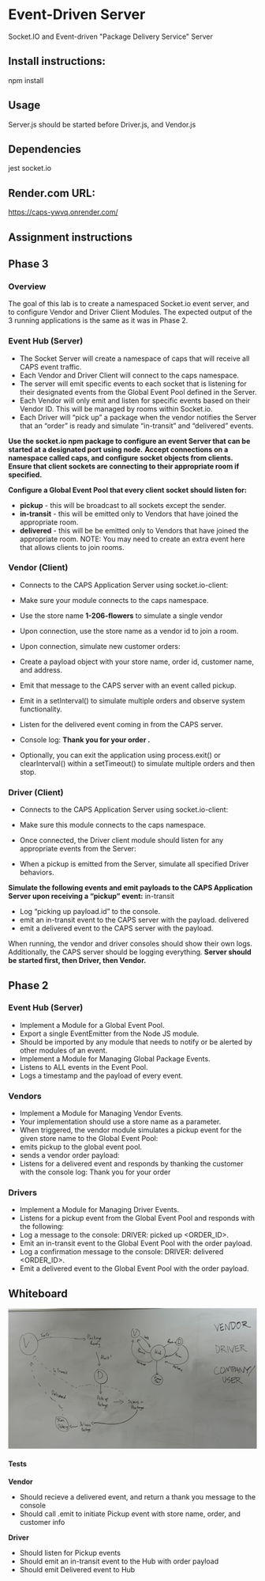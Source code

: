 # Event-Driven Server

Socket.IO and Event-driven "Package Delivery Service" Server

## Install instructions:

npm install

## Usage
Server.js should be started before Driver.js, and Vendor.js 

## Dependencies

jest socket.io

## Render.com URL:
https://caps-ywvq.onrender.com/

## Assignment instructions

## Phase 3
### Overview
The goal of this lab is to create a namespaced Socket.io event server, and to configure Vendor and Driver Client Modules.
The expected output of the 3 running applications is the same as it was in Phase 2.

### Event Hub (Server)
- The Socket Server will create a namespace of caps that will receive all CAPS event traffic.
- Each Vendor and Driver Client will connect to the caps namespace.
- The server will emit specific events to each socket that is listening for their designated events from the Global Event Pool defined in the Server.
- Each Vendor will only emit and listen for specific events based on their Vendor ID. This will be managed by rooms within Socket.io.
- Each Driver will “pick up” a package when the vendor notifies the Server that an “order” is ready and simulate “in-transit” and “delivered” events.

**Use the socket.io npm package to configure an event Server that can be started at a designated port using node.**
**Accept connections on a namespace called caps, and configure socket objects from clients.**
**Ensure that client sockets are connecting to their appropriate room if specified.**

**Configure a Global Event Pool that every client socket should listen for:**
- **pickup** - this will be broadcast to all sockets except the sender.
- **in-transit** - this will be emitted only to Vendors that have joined the appropriate room.
- **delivered** - this will be be emitted only to Vendors that have joined the appropriate room.
NOTE: You may need to create an extra event here that allows clients to join rooms.

### Vendor (Client)
- Connects to the CAPS Application Server using socket.io-client:
- Make sure your module connects to the caps namespace.

- Use the store name **1-206-flowers** to simulate a single vendor
- Upon connection, use the store name as a vendor id to join a room.
- Upon connection, simulate new customer orders:

- Create a payload object with your store name, order id, customer name, and address.
- Emit that message to the CAPS server with an event called pickup.
- Emit in a setInterval() to simulate multiple orders and observe system functionality.

- Listen for the delivered event coming in from the CAPS server.
- Console log: **Thank you for your order <customer-name>.**
- Optionally, you can exit the application using process.exit() or clearInterval(<interval-id>) within a setTimeout() to simulate multiple orders and then stop.

### Driver (Client)
- Connects to the CAPS Application Server using socket.io-client:
- Make sure this module connects to the caps namespace.

- Once connected, the Driver client module should listen for any appropriate events from the Server:
- When a pickup is emitted from the Server, simulate all specified Driver behaviors.

**Simulate the following events and emit payloads to the CAPS Application Server upon receiving a “pickup” event:**
in-transit
- Log “picking up payload.id” to the console.
- emit an in-transit event to the CAPS server with the payload.
delivered
- emit a delivered event to the CAPS server with the payload.

When running, the vendor and driver consoles should show their own logs. Additionally, the CAPS server should be logging everything.
**Server should be started first, then Driver, then Vendor.**

## Phase 2
### Event Hub (Server)
- Implement a Module for a Global Event Pool.
- Export a single EventEmitter from the Node JS module.
- Should be imported by any module that needs to notify or be alerted by other modules of an event.
- Implement a Module for Managing Global Package Events.
- Listens to ALL events in the Event Pool.
- Logs a timestamp and the payload of every event.

### Vendors
- Implement a Module for Managing Vendor Events.
- Your implementation should use a store name as a parameter.
- When triggered, the vendor module simulates a pickup event for the given store name to the Global Event Pool:
- emits pickup to the global event pool.
- sends a vendor order payload:
- Listens for a delivered event and responds by thanking the customer with the console log: Thank you for your order <customer-name>

### Drivers
- Implement a Module for Managing Driver Events.
- Listens for a pickup event from the Global Event Pool and responds with the following:
- Log a message to the console: DRIVER: picked up <ORDER_ID>.
- Emit an in-transit event to the Global Event Pool with the order payload.
- Log a confirmation message to the console: DRIVER: delivered <ORDER_ID>.
- Emit a delivered event to the Global Event Pool with the order payload.


## Whiteboard
![](whiteboard.jpg)

#### Tests
**Vendor**
- Should recieve a delivered event, and return a thank you message to the console
- Should call .emit to initiate Pickup event with store name, order, and customer info

**Driver**
- Should listen for Pickup events
- Should emit an in-transit event to the Hub with order payload
- Should emit Delivered event to Hub

